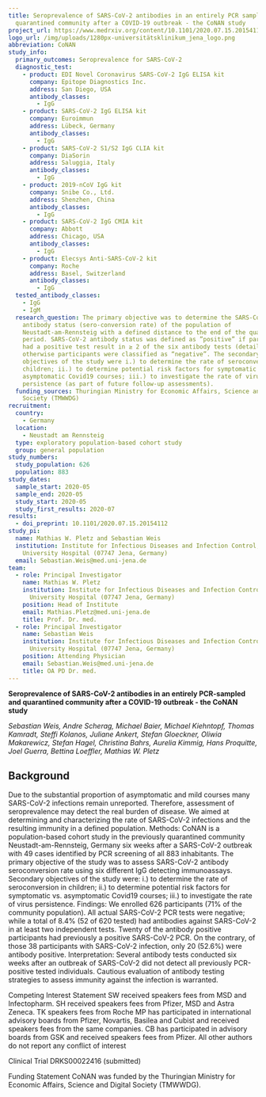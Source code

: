 ```yaml
---
title: Seroprevalence of SARS-CoV-2 antibodies in an entirely PCR sampled and
  quarantined community after a COVID-19 outbreak - the CoNAN study
project_url: https://www.medrxiv.org/content/10.1101/2020.07.15.20154112v1
logo_url: /img/uploads/1280px-universitätsklinikum_jena_logo.png
abbreviation: CoNAN
study_info:
  primary_outcomes: Seroprevalence for SARS-CoV-2
  diagnostic_test:
    - product: EDI Novel Coronavirus SARS-CoV-2 IgG ELISA kit
      company: Epitope Diagnostics Inc.
      address: San Diego, USA
      antibody_classes:
        - IgG
    - product: SARS-CoV-2 IgG ELISA kit
      company: Euroimmun
      address: Lübeck, Germany
      antibody_classes:
        - IgG
    - product: SARS-CoV-2 S1/S2 IgG CLIA kit
      company: DiaSorin
      address: Saluggia, Italy
      antibody_classes:
        - IgG
    - product: 2019-nCoV IgG kit
      company: Snibe Co., Ltd.
      address: Shenzhen, China
      antibody_classes:
        - IgG
    - product: SARS-CoV-2 IgG CMIA kit
      company: Abbott
      address: Chicago, USA
      antibody_classes:
        - IgG
    - product: Elecsys Anti-SARS-CoV-2 kit
      company: Roche
      address: Basel, Switzerland
      antibody_classes:
        - IgG
  tested_antibody_classes:
    - IgG
    - IgM
  research_question: The primary objective was to determine the SARS-CoV-2
    antibody status (sero-conversion rate) of the population of
    Neustadt-am-Rennsteig with a defined distance to the end of the quarantine
    period. SARS-CoV-2 antibody status was defined as ”positive” if participants
    had a positive test result in ≥ 2 of the six antibody tests (details below);
    otherwise participants were classified as “negative”. The secondary
    objectives of the study were i.) to determine the rate of seroconversion in
    children; ii.) to determine potential risk factors for symptomatic vs.
    asymptomatic Covid19 courses; iii.) to investigate the rate of virus
    persistence (as part of future follow-up assessments).
  funding_sources: Thuringian Ministry for Economic Affairs, Science and Digital
    Society (TMWWDG)
recruitment:
  country:
    - Germany
  location:
    - Neustadt am Rennsteig
  type: exploratory population-based cohort study
  group: general population
study_numbers:
  study_population: 626
  population: 883
study_dates:
  sample_start: 2020-05
  sample_end: 2020-05
  study_start: 2020-05
  study_first_results: 2020-07
results:
  - doi_preprint: 10.1101/2020.07.15.20154112
study_pi:
  name: Mathias W. Pletz and Sebastian Weis
  institution: Institute for Infectious Diseases and Infection Control, Jena
    University Hospital (07747 Jena, Germany)
  email: Sebastian.Weis@med.uni-jena.de
team:
  - role: Principal Investigator
    name: Mathias W. Pletz
    institution: Institute for Infectious Diseases and Infection Control, Jena
      University Hospital (07747 Jena, Germany)
    position: Head of Institute
    email: Mathias.Pletz@med.uni-jena.de
    title: Prof. Dr. med.
  - role: Principal Investigator
    name: Sebastian Weis
    institution: Institute for Infectious Diseases and Infection Control, Jena
      University Hospital (07747 Jena, Germany)
    position: Attending Physician
    email: Sebastian.Weis@med.uni-jena.de
    title: OA PD Dr. med.
---
```


__Seroprevalence of SARS-CoV-2 antibodies in an entirely PCR-sampled and quarantined community after a COVID-19 outbreak - the CoNAN study__

_Sebastian Weis, Andre Scherag, Michael Baier, Michael Kiehntopf, Thomas Kamradt, Steffi Kolanos, Juliane Ankert, Stefan Gloeckner, Oliwia Makarewicz, Stefan Hagel, Christina Bahrs, Aurelia Kimmig, Hans Proquitte, Joel Guerra, Bettina Loeffler, Mathias W. Pletz_

## Background

Due to the substantial proportion of asymptomatic and mild courses many SARS-CoV-2 infections remain unreported. Therefore, assessment of seroprevalence may detect the real burden of disease. We aimed at determining and characterizing the rate of SARS-CoV-2 infections and the resulting immunity in a defined population. Methods: CoNAN is a population-based cohort study in the previously quarantined community Neustadt-am-Rennsteig, Germany six weeks after a SARS-CoV-2 outbreak with 49 cases identified by PCR screening of all 883 inhabitants. The primary objective of the study was to assess SARS-CoV-2 antibody seroconversion rate using six different IgG detecting immunoassays. Secondary objectives of the study were: i.) to determine the rate of seroconversion in children; ii.) to determine potential risk factors for symptomatic vs. asymptomatic Covid19 courses; iii.) to investigate the rate of virus persistence. Findings: We enrolled 626 participants (71% of the community population). All actual SARS-CoV-2 PCR tests were negative; while a total of 8.4% (52 of 620 tested) had antibodies against SARS-CoV-2 in at least two independent tests. Twenty of the antibody positive participants had previously a positive SARS-CoV-2 PCR. On the contrary, of those 38 participants with SARS-CoV-2 infection, only 20 (52.6%) were antibody positive. Interpretation: Several antibody tests conducted six weeks after an outbreak of SARS-CoV-2 did not detect all previously PCR-positive tested individuals. Cautious evaluation of antibody testing strategies to assess immunity against the infection is warranted.

Competing Interest Statement
SW received speakers fees from MSD and Infectopharm. SH received speakers fees from Pfizer, MSD and Astra Zeneca. TK speakers fees from Roche MP has participated in international advisory boards from Pfizer, Novartis, Basilea and Cubist and received speakers fees from the same companies. CB has participated in advisory boards from GSK and received speakers fees from Pfizer. All other authors do not report any conflict of interest

Clinical Trial
DRKS00022416 (submitted)

Funding Statement
CoNAN was funded by the Thuringian Ministry for Economic Affairs, Science and Digital Society (TMWWDG).
